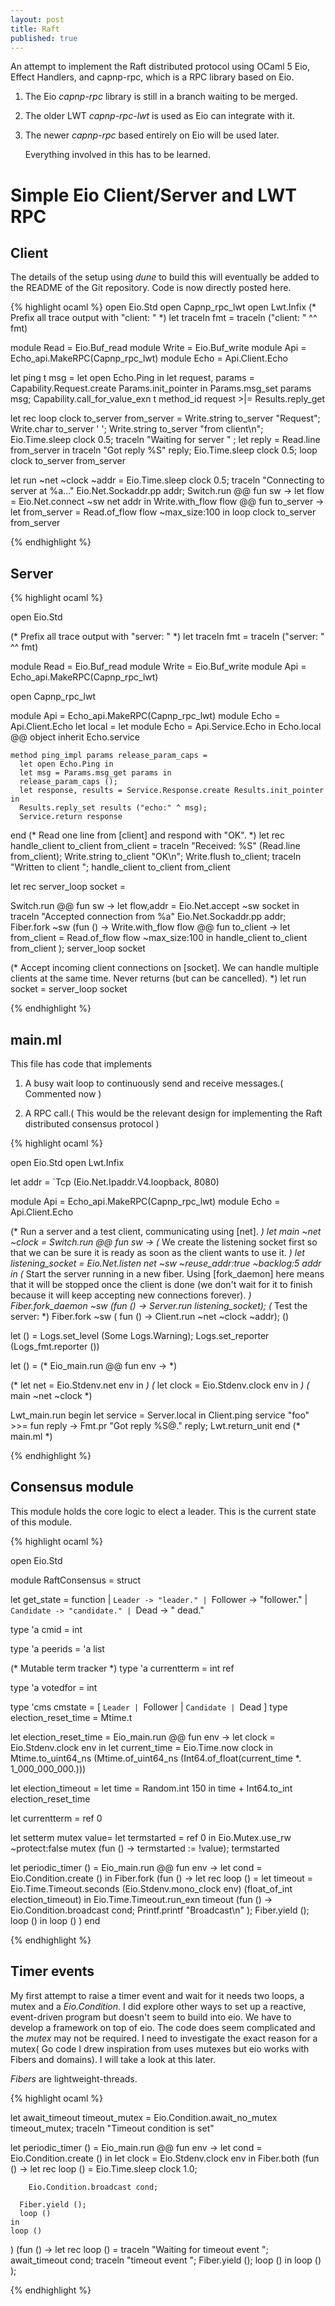 ```yaml
---
layout: post
title: Raft
published: true
---
```


An attempt to implement the Raft distributed protocol using OCaml 5 Eio, Effect Handlers, and capnp-rpc, which is a RPC library based on Eio.



1. The Eio _capnp-rpc_ library is still in a branch waiting to be merged.
2. The older LWT _capnp-rpc-lwt_ is used as Eio can integrate with it.
3. The newer _capnp-rpc_ based entirely on Eio will be used later.

   Everything involved in this has to be learned.

# Simple Eio Client/Server and LWT RPC

## Client

The details of the setup using _dune_ to build this will eventually be added to the README of the Git repository. Code is now directly posted here.

{% highlight ocaml %}
open Eio.Std
open Capnp_rpc_lwt
open Lwt.Infix
(* Prefix all trace output with "client: " *)
let traceln fmt = traceln ("client: " ^^ fmt)

module Read = Eio.Buf_read
module Write = Eio.Buf_write
module Api = Echo_api.MakeRPC(Capnp_rpc_lwt)
module Echo = Api.Client.Echo

let ping t msg =
  let open Echo.Ping in
  let request, params = Capability.Request.create Params.init_pointer in
  Params.msg_set params msg;
  Capability.call_for_value_exn t method_id request >|= Results.reply_get

let rec loop clock to_server from_server =
   Write.string to_server "Request";
   Write.char to_server ' ';
   Write.string to_server "from client\n";
   Eio.Time.sleep clock 0.5;
   traceln "Waiting for server " ;
   let reply =  Read.line from_server  in
   traceln "Got reply %S" reply;
   Eio.Time.sleep clock 0.5;
   loop clock to_server from_server

let run ~net ~clock ~addr  =
  Eio.Time.sleep clock 0.5;
  traceln "Connecting to server at %a..." Eio.Net.Sockaddr.pp addr;
  Switch.run  @@ fun sw ->
  let flow = Eio.Net.connect ~sw net addr in
  Write.with_flow flow @@ fun to_server ->
  let from_server = Read.of_flow flow ~max_size:100 in
  loop clock to_server from_server

{% endhighlight %}

## Server

{% highlight ocaml %}

open Eio.Std

(* Prefix all trace output with "server: " *)
let traceln fmt = traceln ("server: " ^^ fmt)

module Read = Eio.Buf_read
module Write = Eio.Buf_write
module Api = Echo_api.MakeRPC(Capnp_rpc_lwt)

open Capnp_rpc_lwt

module Api = Echo_api.MakeRPC(Capnp_rpc_lwt)
module Echo = Api.Client.Echo
let local =
  let module Echo = Api.Service.Echo in
  Echo.local @@ object
    inherit Echo.service

    method ping_impl params release_param_caps =
      let open Echo.Ping in
      let msg = Params.msg_get params in
      release_param_caps ();
      let response, results = Service.Response.create Results.init_pointer in
      Results.reply_set results ("echo:" ^ msg);
      Service.return response
  end
(* Read one line from [client] and respond with "OK". *)
let rec handle_client to_client from_client =
  traceln "Received: %S" (Read.line from_client);
  Write.string to_client "OK\n";
  Write.flush to_client;
  traceln "Written to client ";
  handle_client to_client from_client


let rec server_loop socket =

  Switch.run @@ fun sw ->
  let flow,addr = Eio.Net.accept ~sw socket in
  traceln "Accepted connection from %a" Eio.Net.Sockaddr.pp addr;
  Fiber.fork ~sw (fun () ->
    Write.with_flow flow @@ fun to_client ->
    let from_client = Read.of_flow flow ~max_size:100 in
    handle_client to_client from_client
  );
  server_loop socket

(* Accept incoming client connections on [socket].
   We can handle multiple clients at the same time.
   Never returns (but can be cancelled). *)
let run socket =
 server_loop  socket

 {% endhighlight %}

## main.ml

This file has code that implements 

1. A busy wait loop to continuously send and receive messages.( Commented now )
   
3. A RPC call.( This would be the relevant design for implementing the Raft distributed consensus protocol )

{% highlight ocaml %}

open Eio.Std
open Lwt.Infix

let addr = `Tcp (Eio.Net.Ipaddr.V4.loopback, 8080)

module Api = Echo_api.MakeRPC(Capnp_rpc_lwt)
module Echo = Api.Client.Echo

(* Run a server and a test client, communicating using [net]. *)
let main ~net ~clock =
  Switch.run  @@ fun sw ->
  (* We create the listening socket first so that we can be sure it is ready
     as soon as the client wants to use it. *)
  let listening_socket = Eio.Net.listen net ~sw ~reuse_addr:true ~backlog:5 addr in
  (* Start the server running in a new fiber.
     Using [fork_daemon] here means that it will be stopped once the client is done
     (we don't wait for it to finish because it will keep accepting new connections forever). *)
  Fiber.fork_daemon ~sw (fun () -> Server.run  listening_socket);
  (* Test the server: *)
  Fiber.fork ~sw ( fun () -> Client.run ~net ~clock ~addr);
  ()

let () =
  Logs.set_level (Some Logs.Warning);
  Logs.set_reporter (Logs_fmt.reporter ())

let () =
(* Eio_main.run @@ fun env -> *)

  (* let net = Eio.Stdenv.net env in *)
  (* let clock = Eio.Stdenv.clock env in *)
  (* main ~net ~clock *)

  Lwt_main.run begin
    let service = Server.local in
    Client.ping service "foo" >>= fun reply ->
    Fmt.pr "Got reply %S@." reply;
    Lwt.return_unit
  end
(* main.ml *)

{% endhighlight %}

## Consensus module
This module holds the core logic to elect a leader.
This is the current state of this module.

{% highlight ocaml %}

open Eio.Std


module  RaftConsensus =
struct

  let get_state = function
    | `Leader -> "leader."
    | `Follower -> "follower."
    | `Candidate -> "candidate."
    | `Dead -> " dead."

  type 'a cmid =  int

  type 'a peerids = 'a list


  (* Mutable term tracker *)
  type  'a currentterm = int ref

  type 'a votedfor =  int

  type 'cms cmstate =
  [ `Leader
  | `Follower
  | `Candidate
  | `Dead
  ]
  type election_reset_time = Mtime.t


  let election_reset_time =
    Eio_main.run @@ fun env ->
    let clock = Eio.Stdenv.clock env in
    let current_time = Eio.Time.now clock in
    Mtime.to_uint64_ns (Mtime.of_uint64_ns (Int64.of_float(current_time *. 1_000_000_000.)))

  let election_timeout =
    let time = Random.int 150 in
    time + Int64.to_int election_reset_time

  let currentterm = ref 0

  let setterm mutex value=
      let termstarted = ref 0 in
      Eio.Mutex.use_rw ~protect:false mutex (fun () -> termstarted := !value);
      termstarted

let periodic_timer () =
  Eio_main.run @@ fun env ->
  let cond = Eio.Condition.create () in
  Fiber.fork (fun () ->
    let rec loop () =
      let timeout = Eio.Time.Timeout.seconds (Eio.Stdenv.mono_clock env) (float_of_int election_timeout) in
      Eio.Time.Timeout.run_exn timeout (fun () ->
        Eio.Condition.broadcast cond;
        Printf.printf "Broadcast\n"
      );
      Fiber.yield ();
      loop ()
    in
    loop ()
  )
end

{% endhighlight %}

## Timer events

My first attempt to raise a timer event and wait for it needs two loops, a mutex and a _Eio.Condition_. I did explore
other ways to set up a reactive, event-driven program but doesn't seem to build into eio. We have to develop a framework
on top of eio.
The code does seem complicated and the _mutex_ may not be required. I need to investigate the exact reason for a mutex( Go
code I drew inspiration from uses mutexes but eio works with Fibers and domains). I will take a look at this later.

_Fibers_ are lightweight-threads.


{% highlight ocaml %}

  let await_timeout timeout_mutex =
    Eio.Condition.await_no_mutex timeout_mutex;
    traceln "Timeout condition is set"

  
  let periodic_timer () =
   Eio_main.run @@ fun env ->
   let cond = Eio.Condition.create () in
   let clock = Eio.Stdenv.clock env in
   Fiber.both (fun () ->
    let rec loop () =
        Eio.Time.sleep clock 1.0;

        Eio.Condition.broadcast cond;

      Fiber.yield ();
      loop ()
    in
    loop ()
  )
  (fun () ->
    let rec loop () =
       traceln "Waiting for timeout event ";
       await_timeout cond;
       traceln "timeout event ";
      Fiber.yield ();
      loop ()
    in
    loop ()
  );


{% endhighlight %}


